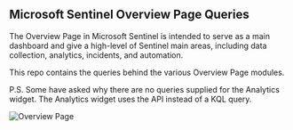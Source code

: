 ## Microsoft Sentinel Overview Page Queries

The Overview Page in Microsoft Sentinel is intended to serve as a main dashboard and give a high-level of Sentinel main areas, including data collection, analytics, incidents, and automation.

This repo contains the queries behind the various Overview Page modules.

P.S. Some have asked why there are no queries supplied for the Analytics widget. The Analytics widget uses the API instead of a KQL query.

![Overview Page](https://github.com/rod-trent/SentinelKQL/blob/master/Overview_Page/overview.png "Overview Page")
